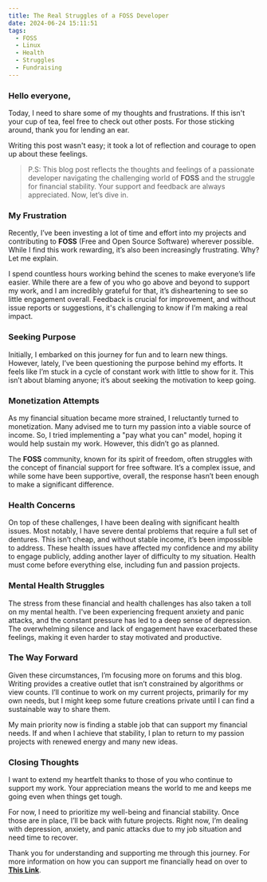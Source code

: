 ```yaml
---
title: The Real Struggles of a FOSS Developer
date: 2024-06-24 15:11:51
tags:
  - FOSS
  - Linux
  - Health
  - Struggles
  - Fundraising
---
```

### Hello everyone,

Today, I need to share some of my thoughts and frustrations. If this isn't your cup of tea, feel free to check out other posts. For those sticking around, thank you for lending an ear.

Writing this post wasn't easy; it took a lot of reflection and courage to open up about these feelings.

> P.S: This blog post reflects the thoughts and feelings of a passionate developer navigating the challenging world of **FOSS** and the struggle for financial stability. Your support and feedback are always appreciated. Now, let’s dive in.

### My Frustration

Recently, I’ve been investing a lot of time and effort into my projects and contributing to **FOSS** (Free and Open Source Software) wherever possible. While I find this work rewarding, it’s also been increasingly frustrating. Why? Let me explain.

I spend countless hours working behind the scenes to make everyone’s life easier. While there are a few of you who go above and beyond to support my work, and I am incredibly grateful for that, it’s disheartening to see so little engagement overall. Feedback is crucial for improvement, and without issue reports or suggestions, it's challenging to know if I’m making a real impact.

### Seeking Purpose

Initially, I embarked on this journey for fun and to learn new things. However, lately, I’ve been questioning the purpose behind my efforts. It feels like I’m stuck in a cycle of constant work with little to show for it. This isn’t about blaming anyone; it’s about seeking the motivation to keep going.

### Monetization Attempts

As my financial situation became more strained, I reluctantly turned to monetization. Many advised me to turn my passion into a viable source of income. So, I tried implementing a "pay what you can" model, hoping it would help sustain my work. However, this didn’t go as planned.

The **FOSS** community, known for its spirit of freedom, often struggles with the concept of financial support for free software. It’s a complex issue, and while some have been supportive, overall, the response hasn’t been enough to make a significant difference.

### Health Concerns

On top of these challenges, I have been dealing with significant health issues. Most notably, I have severe dental problems that require a full set of dentures. This isn’t cheap, and without stable income, it’s been impossible to address. These health issues have affected my confidence and my ability to engage publicly, adding another layer of difficulty to my situation. Health must come before everything else, including fun and passion projects.

### Mental Health Struggles

The stress from these financial and health challenges has also taken a toll on my mental health. I've been experiencing frequent anxiety and panic attacks, and the constant pressure has led to a deep sense of depression. The overwhelming silence and lack of engagement have exacerbated these feelings, making it even harder to stay motivated and productive.

### The Way Forward

Given these circumstances, I’m focusing more on forums and this blog. Writing provides a creative outlet that isn’t constrained by algorithms or view counts. I’ll continue to work on my current projects, primarily for my own needs, but I might keep some future creations private until I can find a sustainable way to share them.

My main priority now is finding a stable job that can support my financial needs. If and when I achieve that stability, I plan to return to my passion projects with renewed energy and many new ideas.

### Closing Thoughts

I want to extend my heartfelt thanks to those of you who continue to support my work. Your appreciation means the world to me and keeps me going even when things get tough.

For now, I need to prioritize my well-being and financial stability. Once those are in place, I’ll be back with future projects. Right now, I’m dealing with depression, anxiety, and panic attacks due to my job situation and need time to recover.

Thank you for understanding and supporting me through this journey. For more information on how you can support me financially head on over to [**This Link**](https://xerolinux.xyz/support/).
